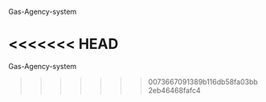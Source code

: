 Gas-Agency-system

<<<<<<< HEAD
=======
Gas-Agency-system
>>>>>>> 0073667091389b116db58fa03bb2eb46468fafc4
